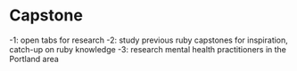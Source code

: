 # Capstone

-1: open tabs for research
-2: study previous ruby capstones for inspiration, catch-up on ruby knowledge
-3: research mental health practitioners in the Portland area
